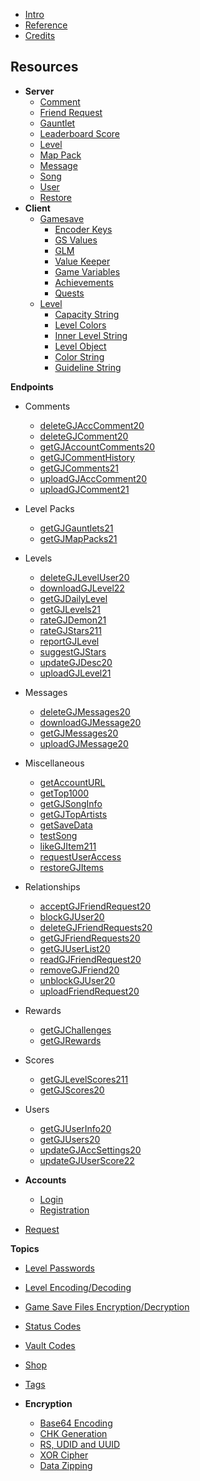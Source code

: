 - [Intro](/)
- [Reference](/reference.md)
- [Credits](/CREDITS.md)
## **Resources**
- **Server**
  - [Comment](/resources/server/comment.md)
  - [Friend Request](/resources/server/friendrequest.md)
  - [Gauntlet](/resources/server/gauntlet.md)
  - [Leaderboard Score](/resources/server/leaderboardscore.md)
  - [Level](/resources/server/level.md)
  - [Map Pack](/resources/server/mappack.md)
  - [Message](/resources/server/message.md)
  - [Song](/resources/server/song.md)
  - [User](/resources/server/user.md)
  - [Restore](/resources/server/restore.md)
- **Client**
  - [Gamesave](/resources/client/gamesave.md)
    - [Encoder Keys](resources/client/gamesave/kCEK.md)
    - [GS Values](/resources/client/gamesave/GS_Value.md)
    - [GLM](/resources/client/gamesave/GLM.md)
    - [Value Keeper](/resources/client/gamesave/valueKeeper.md)
    - [Game Variables](/resources/client/gamesave/gv.md)
    - [Achievements](/resources/client/gamesave/achievement.md)
    - [Quests](/resources/client/gamesave/quests.md)
  - [Level](/resources/client/level.md)
    - [Capacity String](/resources/client/level-components/capacity-string.md)
    - [Level Colors](/resources/client/level-components/level-colors.md)
    - [Inner Level String](/resources/client/level-components/inner-level-string.md)
    - [Level Object](/resources/client/level-components/level-object.md)
    - [Color String](/resources/client/level-components/color-string.md)
    - [Guideline String](/resources/client/level-components/guideline-string.md)
    
**Endpoints**
- Comments
  - [deleteGJAccComment20](/endpoints/deleteGJAccComment20.md)
  - [deleteGJComment20](/endpoints/deleteGJComment20.md)
  - [getGJAccountComments20](/endpoints/getGJAccountComments20.md)
  - [getGJCommentHistory](/endpoints/getGJCommentHistory.md)
  - [getGJComments21](/endpoints/getGJComments21.md)
  - [uploadGJAccComment20](/endpoints/uploadGJAccComment20.md)
  - [uploadGJComment21](/endpoints/uploadGJComment21.md)
- Level Packs
  - [getGJGauntlets21](/endpoints/getGJGauntlets21.md)
  - [getGJMapPacks21](/endpoints/getGJMapPacks21.md)
- Levels
  - [deleteGJLevelUser20](/endpoints/deleteGJLevelUser20.md)
  - [downloadGJLevel22](/endpoints/downloadGJLevel22.md)
  - [getGJDailyLevel](/endpoints/getGJDailyLevel.md)
  - [getGJLevels21](/endpoints/getGJLevels21.md)
  - [rateGJDemon21](/endpoints/rateGJDemon21.md)
  - [rateGJStars211](/endpoints/rateGJStars211.md)
  - [reportGJLevel](/endpoints/reportGJLevel.md)
  - [suggestGJStars](/endpoints/suggestGJStars.md)
  - [updateGJDesc20](/endpoints/updateGJDesc20.md)
  - [uploadGJLevel21](/endpoints/uploadGJLevel21.md)
- Messages
  - [deleteGJMessages20](/endpoints/deleteGJMessages20.md)
  - [downloadGJMessage20](/endpoints/downloadGJMessageo20.md)
  - [getGJMessages20](/endpoints/getGJMessages20.md)
  - [uploadGJMessage20](/endpoints/uploadGJMessage20.md)
- Miscellaneous
  - [getAccountURL](/endpoints/getAccountURL.md)
  - [getTop1000](/endpoints/getTop1000.md)
  - [getGJSongInfo](/endpoints/getGJSongInfo.md)
  - [getGJTopArtists](/endpoints/getGJTopArtists.md)
  - [getSaveData](/endpoints/getSaveData.md)
  - [testSong](/endpoints/testSong.md)
  - [likeGJItem211](/endpoints/likeGJItem211.md)
  - [requestUserAccess](/endpoints/requestUserAccess.md)
  - [restoreGJItems](/endpoints/restoreGJItems.md)
- Relationships
  - [acceptGJFriendRequest20](/endpoints/acceptGJFriendRequest20.md)
  - [blockGJUser20](/endpoints/blockGJUser20.md)
  - [deleteGJFriendRequests20](/endpoints/deleteGJFriendRequests20.md)
  - [getGJFriendRequests20](/endpoints/getGJFriendRequests20.md)
  - [getGJUserList20](/endpoints/getGJUserList20.md)
  - [readGJFriendRequest20](/endpoints/readGJFriendRequest20.md)
  - [removeGJFriend20](/endpoints/removeGJFriend20.md)
  - [unblockGJUser20](/endpoints/unblockGJUser20.md)
  - [uploadFriendRequest20](/endpoints/uploadFriendRequest20.md)
- Rewards
  - [getGJChallenges](/endpoints/getGJChallenges.md)
  - [getGJRewards](/endpoints/getGJRewards.md)
- Scores
  - [getGJLevelScores211](/endpoints/getGJLevelScores211.md)
  - [getGJScores20](/endpoints/getGJScores20.md)
- Users
  - [getGJUserInfo20](/endpoints/getGJUserInfo20.md)
  - [getGJUsers20](/endpoints/getGJUsers20.md)
  - [updateGJAccSettings20](/endpoints/updateGJAccSettings20.md)
  - [updateGJUserScore22](/endpoints/updateGJUserScore22.md)
  
- **Accounts**
  - [Login](/endpoints/accounts/loginGJAccount.md)
  - [Registration](/endpoints/accounts/registerGJAccount.md)
- [Request](/endpoints/request.md)

**Topics**
- [Level Passwords](/topics/level_passwords.md)
- [Level Encoding/Decoding](/topics/levelstring_encoding_decoding.md)
- [Game Save Files Encryption/Decryption](/topics/localfiles_encrypt_decrypt.md)
- [Status Codes](/topics/status_codes.md)
- [Vault Codes](/topics/vault_codes.md)
- [Shop](/topics/shop)
- [Tags](/topics/tags)

- **Encryption**
  - [Base64 Encoding](topics/encryption/base64.md)
  - [CHK Generation](topics/encryption/chk.md)
  - [RS, UDID and UUID](topics/encryption/id.md)
  - [XOR Cipher](topics/encryption/xor.md)
  - [Data Zipping](topics/encryption/zip.md)
